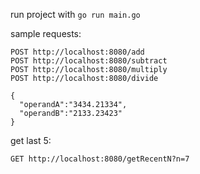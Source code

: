 
run project with `go run main.go`

sample requests:

```
POST http://localhost:8080/add
POST http://localhost:8080/subtract
POST http://localhost:8080/multiply
POST http://localhost:8080/divide

{
  "operandA":"3434.21334",
  "operandB":"2133.23423"
}
```

get last 5:

```
GET http://localhost:8080/getRecentN?n=7
```